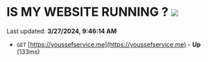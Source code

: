 # IS MY WEBSITE RUNNING ? [![](https://img.shields.io/static/v1?label=Sponsor&message=%E2%9D%A4&logo=GitHub&color=%23fe8e86)](https://github.com/sponsors/<username>)

Last updated: **3/27/2024, 9:46:14 AM**

- `GET` [https://youssefservice.me](https://youssefservice.me) - **Up** (133ms)
